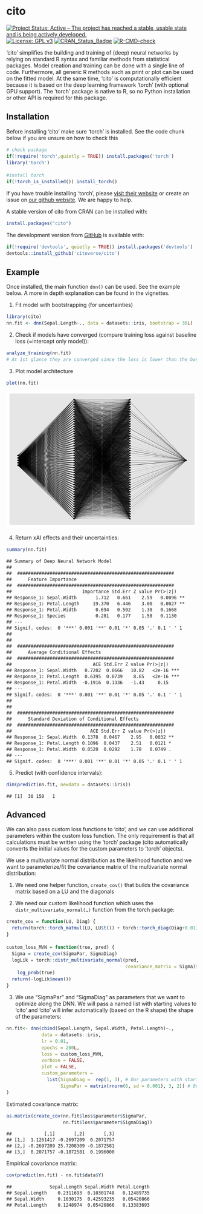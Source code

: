 
<!-- README.md is generated from README.Rmd. Please edit that file -->

# cito

[![Project Status: Active – The project has reached a stable, usable
state and is being actively
developed.](https://www.repostatus.org/badges/latest/active.svg)](https://www.repostatus.org/#active)
[![License: GPL
v3](https://img.shields.io/badge/License-GPL%20v3-blue.svg)](https://www.gnu.org/licenses/gpl-3.0)
[![CRAN_Status_Badge](http://www.r-pkg.org/badges/version/cito)](https://cran.r-project.org/package=cito)
[![R-CMD-check](https://github.com/citoverse/cito/workflows/R-CMD-check/badge.svg)](https://github.com/citoverse/cito/actions)

<!-- badges: end -->

‘cito’ simplifies the building and training of (deep) neural networks by
relying on standard R syntax and familiar methods from statistical
packages. Model creation and training can be done with a single line of
code. Furthermore, all generic R methods such as print or plot can be
used on the fitted model. At the same time, ‘cito’ is computationally
efficient because it is based on the deep learning framework ‘torch’
(with optional GPU support). The ‘torch’ package is native to R, so no
Python installation or other API is required for this package.

## Installation

Before installing ‘cito’ make sure ‘torch’ is installed. See the code
chunk below if you are unsure on how to check this

``` r
# check package 
if(!require('torch',quietly = TRUE)) install.packages('torch')
library('torch') 

#install torch
if(!torch_is_installed()) install_torch()
```

If you have trouble installing ‘torch’, please [visit their
website](https://torch.mlverse.org/docs/articles/installation.html) or
create an issue on [our github
website](https://github.com/citoverse/cito/issues). We are happy to
help.

A stable version of cito from CRAN can be installed with:

``` r
install.packages("cito")
```

The development version from [GitHub](https://github.com/) is available
with:

``` r
if(!require('devtools', quietly = TRUE)) install.packages('devtools')
devtools::install_github('citoverse/cito')
```

## Example

Once installed, the main function `dnn()` can be used. See the example
below. A more in depth explanation can be found in the vignettes.

1.  Fit model with bootstrapping (for uncertainties)

``` r
library(cito)
nn.fit <- dnn(Sepal.Length~., data = datasets::iris, bootstrap = 30L)
```

2.  Check if models have converged (compare training loss against
    baseline loss (=intercept only model)):

``` r
analyze_training(nn.fit)
# At 1st glance they are converged since the loss is lower than the baseline loss.
```

3.  Plot model architecture

``` r
plot(nn.fit)
```

![](README_files/figure-gfm/unnamed-chunk-7-1.png)<!-- -->

4.  Return xAI effects and their uncertainties:

``` r
summary(nn.fit)
```

    ## Summary of Deep Neural Network Model
    ## 
    ##  ##########################################################
    ##      Feature Importance 
    ##  ##########################################################
    ##                          Importance Std.Err Z value Pr(>|z|)   
    ## Response_1: Sepal.Width       1.712   0.661    2.59   0.0096 **
    ## Response_1: Petal.Length     19.370   6.446    3.00   0.0027 **
    ## Response_1: Petal.Width       0.694   0.502    1.38   0.1668   
    ## Response_1: Species           0.281   0.177    1.58   0.1130   
    ## ---
    ## Signif. codes:  0 '***' 0.001 '**' 0.01 '*' 0.05 '.' 0.1 ' ' 1
    ## 
    ## 
    ##  ##########################################################
    ##      Average Conditional Effects 
    ##  ##########################################################
    ##                              ACE Std.Err Z value Pr(>|z|)    
    ## Response_1: Sepal.Width   0.7202  0.0666   10.82   <2e-16 ***
    ## Response_1: Petal.Length  0.6395  0.0739    8.65   <2e-16 ***
    ## Response_1: Petal.Width  -0.1916  0.1336   -1.43     0.15    
    ## ---
    ## Signif. codes:  0 '***' 0.001 '**' 0.01 '*' 0.05 '.' 0.1 ' ' 1
    ## 
    ## 
    ##  ##########################################################
    ##      Standard Deviation of Conditional Effects 
    ##  ##########################################################
    ##                             ACE Std.Err Z value Pr(>|z|)   
    ## Response_1: Sepal.Width  0.1378  0.0467    2.95   0.0032 **
    ## Response_1: Petal.Length 0.1096  0.0437    2.51   0.0121 * 
    ## Response_1: Petal.Width  0.0520  0.0292    1.78   0.0749 . 
    ## ---
    ## Signif. codes:  0 '***' 0.001 '**' 0.01 '*' 0.05 '.' 0.1 ' ' 1

5.  Predict (with confidence intervals):

``` r
dim(predict(nn.fit, newdata = datasets::iris))
```

    ## [1]  30 150   1

## Advanced

We can also pass custom loss functions to ‘cito’, and we can use
additional parameters within the custom loss function. The only
requirement is that all calculations must be written using the ‘torch’
package (cito automatically converts the initial values for the custom
parameters to ‘torch’ objects).

We use a multivariate normal distribution as the likelihood function and
we want to parameterize/fit the covariance matrix of the multivariate
normal distribution:

1.  We need one helper function, `create_cov()` that builds the
    covariance matrix based on a LU and the diagonals

2.  We need our custom likelihood function which uses the
    `distr_multivariate_normal(…)` function from the torch package:

``` r
create_cov = function(LU, Diag) {
  return(torch::torch_matmul(LU, LU$t()) + torch::torch_diag(Diag+0.01))
}

custom_loss_MVN = function(true, pred) {
  Sigma = create_cov(SigmaPar, SigmaDiag)
  logLik = torch::distr_multivariate_normal(pred,
                                            covariance_matrix = Sigma)$
    log_prob(true)
  return(-logLik$mean())
}
```

3.  We use “SigmaPar” and “SigmaDiag” as parameters that we want to
    optimize along the DNN. We will pass a named list with starting
    values to ‘cito’ and ‘cito’ will infer automatically (based on the R
    shape) the shape of the parameters:

``` r
nn.fit<- dnn(cbind(Sepal.Length, Sepal.Width, Petal.Length)~.,
             data = datasets::iris,
             lr = 0.01,
             epochs = 200L,
             loss = custom_loss_MVN,
             verbose = FALSE,
             plot = FALSE,
             custom_parameters =
               list(SigmaDiag =  rep(1, 3), # Our parameters with starting values
                    SigmaPar = matrix(rnorm(6, sd = 0.001), 3, 2)) # Our parameters with starting values
)
```

Estimated covariance matrix:

``` r
as.matrix(create_cov(nn.fit$loss$parameter$SigmaPar,
                     nn.fit$loss$parameter$SigmaDiag))
```

    ##            [,1]       [,2]       [,3]
    ## [1,]  1.1261417 -0.2697209  0.2071757
    ## [2,] -0.2697209 25.7208309 -0.1872581
    ## [3,]  0.2071757 -0.1872581  0.1996000

Empirical covariance matrix:

``` r
cov(predict(nn.fit) - nn.fit$data$Y)
```

    ##              Sepal.Length Sepal.Width Petal.Length
    ## Sepal.Length    0.2311693  0.10301748   0.12489735
    ## Sepal.Width     0.1030175  0.42593235   0.05420866
    ## Petal.Length    0.1248974  0.05420866   0.13383693
